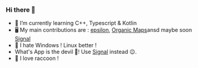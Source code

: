 ### Hi there 👋

- 🌱 I’m currently learning C++, Typescript & Kotlin
- 🖥️ My main contributions are : [epsilon](https://github.com/Numworks/epsilon), [Organic Maps](https://github.com/organicmaps/organicmaps)ansd maybe soon [Signal](https://github.com/SignalApp)
- 👿 I hate Windows ! Linux better !
- What's App is the devil 👺! Use [Signal](https://github.com/SignalApp) instead 😉.
- 🦝 I love raccoon !
